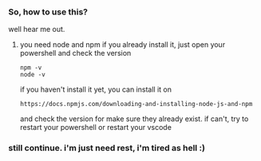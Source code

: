 ### So, how to use this?
well hear me out.
1. you need node and npm
   if you already install it, just open your powershell and check the version
   ```
   npm -v
   node -v
   ```
   if you haven't install it yet, you can install it on
   ```
   https://docs.npmjs.com/downloading-and-installing-node-js-and-npm
   ```
   and check the version for make sure they already exist. if can't, try to restart your powershell or restart your vscode

### still continue. i'm just need rest, i'm tired as hell :)
